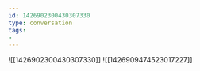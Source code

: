 ```yaml
---
id: 1426902300430307330
type: conversation
tags:
- 
---
```

![[1426902300430307330]]
![[1426909474523017227]]

